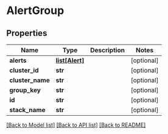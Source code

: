 # AlertGroup

## Properties
Name | Type | Description | Notes
------------ | ------------- | ------------- | -------------
**alerts** | [**list[Alert]**](Alert.md) |  | [optional] 
**cluster_id** | **str** |  | [optional] 
**cluster_name** | **str** |  | [optional] 
**group_key** | **str** |  | [optional] 
**id** | **str** |  | [optional] 
**stack_name** | **str** |  | [optional] 

[[Back to Model list]](../README.md#documentation-for-models) [[Back to API list]](../README.md#documentation-for-api-endpoints) [[Back to README]](../README.md)


